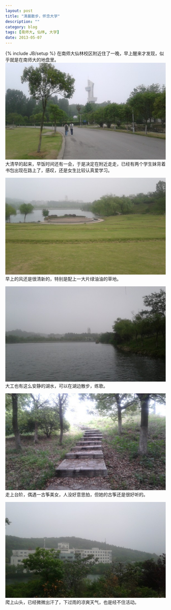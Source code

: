 ```yaml
---
layout: post
title: "清晨散步，怀念大学"
description: ""
category: blog
tags: [南师大, 仙林, 大学]
date: 2013-05-07
---
```

{% include JB/setup %}
在南师大仙林校区附近住了一晚，早上醒来才发现，似乎就是在南师大的地盘里。  
![学生妹](/blog/image/xianlin5.jpg)
大清早的起来，早饭时间还有一会，于是决定在附近走走，已经有两个学生妹背着书包出现在路上了，感叹，还是女生比较认真爱学习。

![大片草地](/blog/image/xianlin1.jpg)
早上的风还是很清新的，特别是配上一大片绿油油的草地。  

![小湖](/blog/image/xianlin2.jpg)
大工也有这么安静的湖水，可以在湖边散步，练歌。  

![小山阶梯](/blog/image/xianlin3.jpg)
走上台阶，偶遇一古筝美女，人没好意思拍，但她的古筝还是很好听的。  

![远望宾馆](/blog/image/xianlin4.jpg)
爬上山头，已经微微出汗了，下过雨的凉爽天气，也是经不住活动。  
